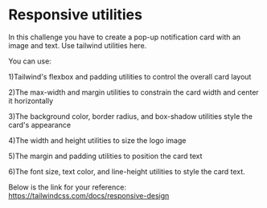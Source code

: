 # Responsive utilities

In this challenge you have to create a pop-up notification card with an image and text. Use tailwind utilities here.

 You can use:
 
1)Tailwind's flexbox and padding utilities to control the overall card layout

2)The max-width and margin utilities to constrain the card width and center it horizontally

3)The background color, border radius, and box-shadow utilities style the card's appearance

4)The width and height utilities to size the logo image

5)The margin and padding utilities to position the card text

6)The font size, text color, and line-height utilities to style the card text.

Below is the link for your reference:
https://tailwindcss.com/docs/responsive-design

